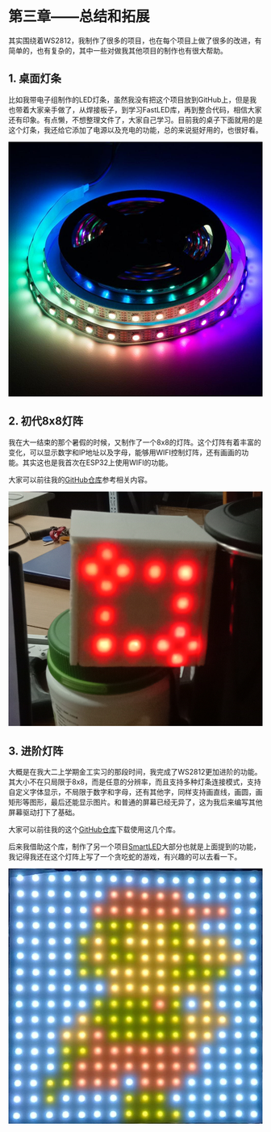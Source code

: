 # 第三章——总结和拓展

其实围绕着WS2812，我制作了很多的项目，也在每个项目上做了很多的改进，有简单的，也有复杂的，其中一些对做我其他项目的制作也有很大帮助。

## 1. 桌面灯条

比如我带电子组制作的LED灯条，虽然我没有把这个项目放到GitHub上，但是我也带着大家亲手做了，从焊接板子，到学习FastLED库，再到整合代码，相信大家还有印象。有点懒，不想整理文件了，大家自己学习。目前我的桌子下面就用的是这个灯条，我还给它添加了电源以及充电的功能，总的来说挺好用的，也很好看。

![LED Strip](Images/2-1.jpg)

## 2. 初代8x8灯阵

我在大一结束的那个暑假的时候，又制作了一个8x8的灯阵。这个灯阵有着丰富的变化，可以显示数字和IP地址以及字母，能够用WIFI控制灯阵，还有画画的功能。其实这也是我首次在ESP32上使用WIFI的功能。

大家可以前往我的[GitHub仓库](https://github.com/MR-Addict/8X8-LED-Matrix-using-ESP32-Web-Server.git)参考相关内容。

![LED Matrix](Images/2-2.png)

## 3. 进阶灯阵

大概是在我大二上学期金工实习的那段时间，我完成了WS2812更加进阶的功能。其大小不在只局限于8x8，而是任意的分辨率，而且支持多种灯条连接模式，支持自定义字体显示，不局限于数字和字母，还有其他字，同样支持画直线，画圆，画矩形等图形，最后还能显示图片。和普通的屏幕已经无异了，这为我后来编写其他屏幕驱动打下了基础。

大家可以前往我的这个[GitHub仓库](https://github.com/MR-Addict/WS2812LED-Matrix-Library.git)下载使用这几个库。

后来我借助这个库，制作了另一个项目[SmartLED](https://github.com/MR-Addict/SmartLED.git)大部分也就是上面提到的功能，我记得我还在这个灯阵上写了一个贪吃蛇的游戏，有兴趣的可以去看一下。

![Mario](Images/2-3.jpg)
